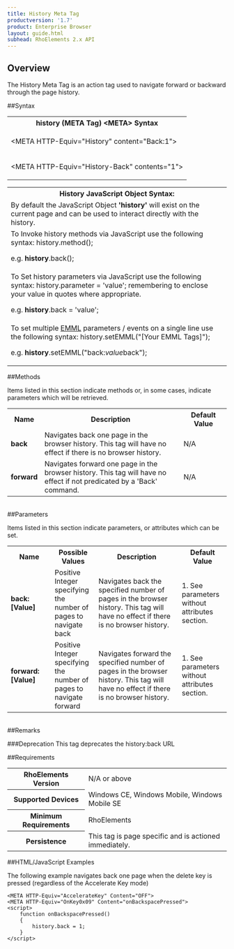 ```yaml
---
title: History Meta Tag
productversion: '1.7'
product: Enterprise Browser
layout: guide.html
subhead: RhoElements 2.x API
---
```


## Overview
The History Meta Tag is an action tag used to navigate forward or backward through the page history.

##Syntax
<table class="re-table"><tr><th class="tableHeading">history (META Tag) &lt;META&gt; Syntax
</th></tr><tr><td class="clsSyntaxCells clsOddRow"><p>&lt;META HTTP-Equiv="History" content="Back:1"&gt;</p></td></tr><tr><td class="clsSyntaxCells clsEvenRow"><p>&lt;META HTTP-Equiv="History-Back" contents="1"&gt;</p></td></tr></table>
<table class="re-table"><tr><th class="tableHeading">History JavaScript Object Syntax:</th></tr><tr><td class="clsSyntaxCells clsOddRow">
By default the JavaScript Object <b>'history'</b> will exist on the current page and can be used to interact directly with the history.
</td></tr><tr><td class="clsSyntaxCells clsEvenRow">
To Invoke history methods via JavaScript use the following syntax: history.method();
<P />e.g. <b>history</b>.back();
</td></tr><tr><td class="clsSyntaxCells clsOddRow">
To Set history parameters via JavaScript use the following syntax: history.parameter = 'value'; remembering to enclose your value in quotes where appropriate.  
<P />e.g. <b>history</b>.back = 'value';
</td></tr><tr><td class="clsSyntaxCells clsEvenRow">							
To set multiple <a href="/rhoelements/EMMLOverview">EMML</a> parameters / events on a single line use the following syntax: history.setEMML("[Your EMML Tags]");
<P />
e.g. <b>history</b>.setEMML("back:<i>value</i>back");							
</td></tr></table>
	
##Methods


Items listed in this section indicate methods or, in some cases, indicate parameters which will be retrieved.

<table class="re-table"><col width="10%" /><col width="68%" /><col width="22%" /><tr><th class="tableHeading">Name</th><th class="tableHeading">Description</th><th class="tableHeading">Default Value</th></tr><tr><td class="clsSyntaxCells clsOddRow"><b>back</b></td><td class="clsSyntaxCells clsOddRow">Navigates back one page in the browser history.  This tag will have no effect if there is no browser history.</td><td class="clsSyntaxCells clsOddRow">
N/A
</td></tr><tr><td class="clsSyntaxCells clsEvenRow"><b>forward</b></td><td class="clsSyntaxCells clsEvenRow">Navigates forward one page in the browser history.  This tag will have no effect if not predicated by a 'Back' command.</td><td class="clsSyntaxCells clsEvenRow">
N/A
</td></tr></table>
<table class="re-table"><col width="78%" /><col width="8%" /><col width="1%" /><col width="5%" /><col width="1%" /><col width="5%" /><col width="2%" /></table>

##Parameters


Items listed in this section indicate parameters, or attributes which can be set.
<table class="re-table"><col width="20%" /><col width="20%" /><col width="38%" /><col width="22%" /><tr><th class="tableHeading">Name</th><th class="tableHeading">Possible Values</th><th class="tableHeading">Description</th><th class="tableHeading">Default Value</th></tr><tr><td class="clsSyntaxCells clsOddRow"><b>back:[Value]
</b></td><td class="clsSyntaxCells clsOddRow">Positive Integer specifying the number of pages to navigate back</td><td class="clsSyntaxCells clsOddRow">
                    Navigates back the specified number of pages in the browser history.  This tag will have no effect if there is no browser history.
                </td><td class="clsSyntaxCells clsOddRow">1.  See parameters without attributes section.</td></tr><tr><td class="clsSyntaxCells clsEvenRow"><b>forward:[Value]
</b></td><td class="clsSyntaxCells clsEvenRow">Positive Integer specifying the number of pages to navigate forward</td><td class="clsSyntaxCells clsEvenRow">
                    Navigates forward the specified number of pages in the browser history.  This tag will have no effect if there is no browser history.
                </td><td class="clsSyntaxCells clsEvenRow">1.  See parameters without attributes section.</td></tr></table>
<table class="re-table"><col width="78%" /><col width="8%" /><col width="1%" /><col width="5%" /><col width="1%" /><col width="5%" /><col width="2%" /></table>




##Remarks


###Deprecation
This tag deprecates the history:back URL




##Requirements

<table class="re-table"><tr><th class="tableHeading">RhoElements Version</th><td class="clsSyntaxCell clsEvenRow">N/A or above
</td></tr><tr><th class="tableHeading">Supported Devices</th><td class="clsSyntaxCell clsOddRow">Windows CE, Windows Mobile, Windows Mobile SE</td></tr><tr><th class="tableHeading">Minimum Requirements</th><td class="clsSyntaxCell clsOddRow">RhoElements</td></tr><tr><th class="tableHeading">Persistence</th><td class="clsSyntaxCell clsEvenRow">This tag is page specific and is actioned immediately.</td></tr></table>


##HTML/JavaScript Examples

The following example navigates back one page when the delete key is pressed (regardless of the Accelerate Key mode)

	<META HTTP-Equiv="AccelerateKey" Content="OFF">
	<META HTTP-Equiv="OnKey0x09" Content="onBackspacePressed">
	<script>
	    function onBackspacePressed()
	    {
	        history.back = 1;
	    }
	</script>
	





